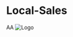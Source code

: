 # Local-Sales
AA
![Logo](https://github.com/VGirotto/LocalSales/blob/master/local_sales/images/Logo.png)
